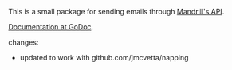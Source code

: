 This is a small package for sending emails through [Mandrill's
API](https://mandrillapp.com/api/docs/).

[Documentation at GoDoc](http://godoc.org/github.com/mostafah/mandrill).

changes:
- updated to work with github.com/jmcvetta/napping